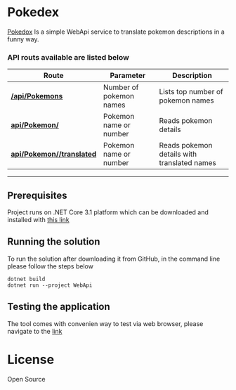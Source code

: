 ﻿# Pokedex

[Pokedox](https://localhost:5001/swagger/index.html) Is a simple WebApi service to translate pokemon descriptions in a funny way.

### API routs available are listed below

|Route |Parameter |Description |
|-|-|-|
|<b>[/api/Pokemons](localhost:5001/api/Pokemons)</b>|Number of pokemon names|Lists top number of pokemon names|
|<b>[api/Pokemon/<pokemon name>](localhost:5001/api/Pokemon)</b>|Pokemon name or number|Reads pokemon details|
|<b>[api/Pokemon/<pokemon name>/translated](localhost:5001/api/Pokemon/1/translated)</b>|Pokemon name or number|Reads pokemon details with translated names|
<hr>

## Prerequisites

Project runs on .NET Core 3.1 platform which can be downloaded and installed with [this link](https://dotnet.microsoft.com/download)

## Running the solution

To run the solution after downloading it from GitHub, in the command line please follow the steps below


```
dotnet build
dotnet run --project WebApi
```

## Testing the application

The tool comes with convenien way to test via web browser, please navigate to the [link](https://localhost:5001/swagger/index.html)

# License

Open Source
